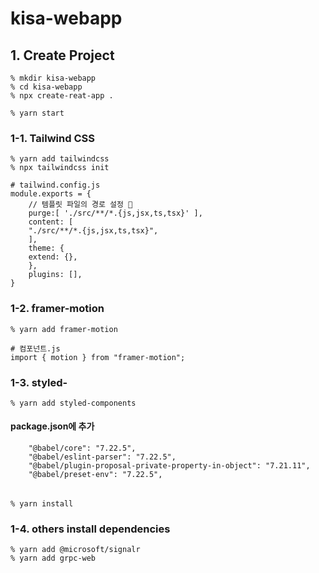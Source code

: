 # kisa-webapp

## 1. Create Project

    % mkdir kisa-webapp
    % cd kisa-webapp
    % npx create-reat-app .

    % yarn start

### 1-1. Tailwind CSS

    % yarn add tailwindcss
    % npx tailwindcss init

    # tailwind.config.js
    module.exports = {
        // 템플릿 파일의 경로 설정 👀
        purge:[ './src/**/*.{js,jsx,ts,tsx}' ],
        content: [
        "./src/**/*.{js,jsx,ts,tsx}",
        ],
        theme: {
        extend: {},
        },
        plugins: [],
    }

### 1-2. framer-motion

    % yarn add framer-motion

    # 컴포넌트.js
    import { motion } from "framer-motion";

### 1-3. styled-

    % yarn add styled-components

#### package.json에 추가

        "@babel/core": "7.22.5",
        "@babel/eslint-parser": "7.22.5",
        "@babel/plugin-proposal-private-property-in-object": "7.21.11",
        "@babel/preset-env": "7.22.5",

######

    % yarn install

### 1-4. others install dependencies

    % yarn add @microsoft/signalr
    % yarn add grpc-web